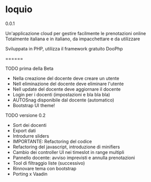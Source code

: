loquio
======
0.0.1

Un'applicazione cloud per gestire facilmente le prenotazioni online
Totalmente italiana e in italiano, da impacchettare e da utilizzare

Sviluppata in PHP, utilizza il framework gratuito DooPhp

======

TODO prima della Beta
+ Nella creazione del docente deve creare un utente
+ Nell eliminazione del docente deve eliminare l'utente
+ Nell update del docente deve aggiornare il docente
+ Login per i docenti (impostazioni e bla bla bla)
+ AUTOSnag disponibile dal docente (automatico)
+ Bootstrap UI theme!

TODO versione 0.2
+ Sort dei docenti
+ Export dati
+ Introdurre sliders
+ IMPORTANTE: Refactoring del codice
+ Refactoring del javascript, introduzione di minifiers
+ Cambio dei controller UI nei timeslot in range multipli
+ Pannello docente: avviso imprevisti e annulla prenotazioni
+ Tool di filtraggio liste (successivo)
+ Rinnovare tema con bootstrap
+ Porting x Vaadin
